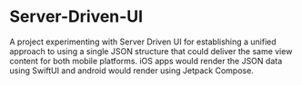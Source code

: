 # Server-Driven-UI
A project experimenting with Server Driven UI for establishing a unified approach to using a single JSON structure that could deliver the same view content for both mobile platforms. iOS apps would render the JSON data using SwiftUI and android would render using Jetpack Compose.
